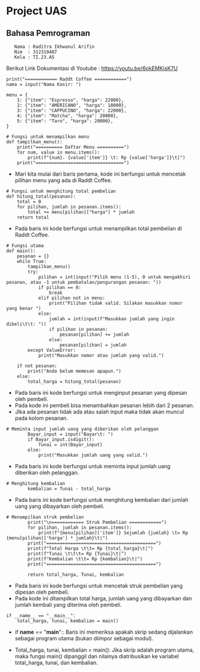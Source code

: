 # Project UAS
## Bahasa Pemrograman
```
   Nama : Raditra Ikhwanul Arifin
   Nim  : 312310487
   Kela : TI.23.A5
```

Berikut Link Dokumentasi di Youtube : https://youtu.be/6okEMKisK7U

```pyhton
print("============ Raddt Coffee ============")
nama = input("Nama Kasir: ")

menu = {
    1: {"item": "Espresso", "harga": 22000},
    2: {"item": "AMERICANO", "harga": 18000},
    3: {"item": "CAPPUCINO", "harga": 22000},
    4: {"item": "Matcha", "harga": 20000},
    5: {"item": "Taro", "harga": 20000},
}

# Fungsi untuk menampilkan menu
def tampilkan_menu():
    print("========== Daftar Menu ==========")
    for num, value in menu.items():
        print(f"{num}. {value['item']} \t: Rp {value['harga']}\t|")
    print("=================================")
```
* Mari kita mulai dari baris pertama, kode ini berfungsi untuk mencetak pilihan menu yang ada di Raddt Coffee.

```pyhton
# Fungsi untuk menghitung total pembelian
def hitung_total(pesanan):
    total = 0
    for pilihan, jumlah in pesanan.items():
        total += menu[pilihan]["harga"] * jumlah
    return total
```
* Pada baris ini kode berfungsi untuk menampilkan total pembelian di Raddt Coffee.

```pyhton
# Fungsi utama
def main():
    pesanan = {}
    while True:
        tampilkan_menu()
        try:
            pilihan = int(input("Pilih menu (1-5), 0 untuk mengakhiri pesanan, atau -1 untuk pembatalan/pengurangan pesanan: "))
            if pilihan == 0:
                break
            elif pilihan not in menu:
                print("Pilihan tidak valid. Silakan masukkan nomor yang benar ")
            else:
                jumlah = int(input(f"Masukkan jumlah yang ingin dibeli\t\t: "))
                if pilihan in pesanan:
                    pesanan[pilihan] += jumlah
                else:
                    pesanan[pilihan] = jumlah
        except ValueError:
            print("Masukkan nomor atau jumlah yang valid.")

    if not pesanan:
        print("Anda belum memesan apapun.")
    else:
        total_harga = hitung_total(pesanan)
```
* Pada baris ini kode berfungsi untuk menginput pesanan yang dipesan oleh pembeli.
* Pada kode ini pembeli bisa menambahkan pesanan lebih dari 2 pesanan.
* JIka ada pesanan tidak ada atau salah input maka tidak akan muncul pada kolom pesanan.

```pyhton
# Meminta input jumlah uang yang diberikan oleh pelanggan
        Bayar_input = input("Bayar\t: ")
        if Bayar_input.isdigit():
            Tunai = int(Bayar_input)
        else:
            print("Masukkan jumlah uang yang valid.")
```
* Pada baris ini kode berfungsi untuk meminta input jumlah uang diberikan oleh pelanggan.

```pyhton
# Menghitung kembalian
        kembalian = Tunai - total_harga
```
* Pada baris ini kode berfungsi untuk menghitung kembalian dari jumlah uang yang dibayarkan oleh pembeli.

```pyhton
# Menampilkan struk pembelian
        print("\n============ Struk Pembelian ============")
        for pilihan, jumlah in pesanan.items():
            print(f"{menu[pilihan]['item']} Sejumlah {jumlah} \t= Rp {menu[pilihan]['harga'] * jumlah}\t|")
        print("=========================================")
        print(f"Total Harga \t\t= Rp {total_harga}\t|")
        print(f"Tunai \t\t\t= Rp {Tunai}\t|")
        print(f"Kembalian \t\t= Rp {kembalian}\t|")
        print("=========================================")

        return total_harga, Tunai, kembalian
```
* Pada baris ini kode berfungsi untuk mencetak struk pembelian yang dipesan oleh pembeli.
* Pada kode ini ditampilkan total harga, jumlah uang yang dibayarkan dan jumlah kembali yang diterima oleh pembeli.

```pyhton
if __name__ == "__main__":
    total_harga, tunai, kembalian = main()
```
* if __name__ == "__main__":: Baris ini memeriksa apakah skrip sedang dijalankan sebagai program utama (bukan diimpor sebagai modul).

* Total_harga, tunai, kembalian = main(): Jika skrip adalah program utama, maka fungsi main() dipanggil dan nilainya diatribusikan ke variabel total_harga, tunai, dan kembalian.

